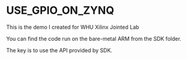 USE_GPIO_ON_ZYNQ
================

This is the demo I created for WHU Xilinx Jointed Lab

You can find the code run on the bare-metal ARM from the SDK folder.

The key is to use the API provided by SDK.
